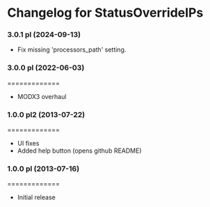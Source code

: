 # Changelog for StatusOverrideIPs

### 3.0.1 pl (2024-09-13)
- Fix missing 'processors_path' setting.

### 3.0.0 pl (2022-06-03)
=============
- MODX3 overhaul

### 1.0.0 pl2 (2013-07-22)
=============
- UI fixes
- Added help button (opens github README)

### 1.0.0 pl (2013-07-16)
=============
- Initial release